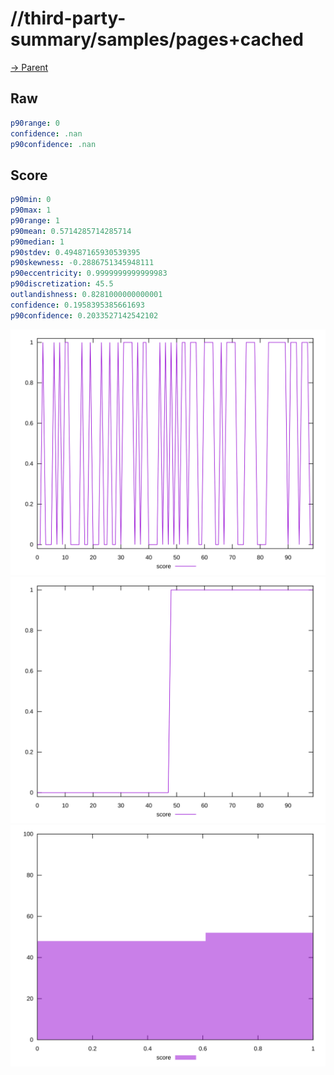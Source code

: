 
# //third-party-summary/samples/pages+cached

[→ Parent](../..)


## Raw


```yaml
p90range: 0
confidence: .nan
p90confidence: .nan

```


## Score


```yaml
p90min: 0
p90max: 1
p90range: 1
p90mean: 0.5714285714285714
p90median: 1
p90stdev: 0.49487165930539395
p90skewness: -0.2886751345948111
p90eccentricity: 0.9999999999999983
p90discretization: 45.5
outlandishness: 0.8281000000000001
confidence: 0.1958395385661693
p90confidence: 0.2033527142542102

```

![PLOT: score-values](./score/values.svg)![PLOT: score-sorted](./score/sorted.svg)![PLOT: score-histogram](./score/histogram.svg)